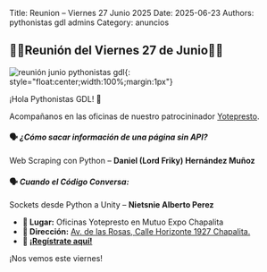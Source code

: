 Title: Reunion – Viernes 27 Junio 2025
Date: 2025-06-23
Authors: pythonistas gdl admins
Category: anuncios

## 🐍🐍Reunión del Viernes 27 de Junio🐍🐍

![reunión junio pythonistas gdl]({static}/images/pythonistas_27_de_junio.png){: style="float:center;width:100%;margin:1px"}

¡Hola Pythonistas GDL! 🐍 

Acompañanos en las oficinas de nuestro patrocininador [Yotepresto](https://www.yotepresto.com/).

#### 🗣️ *¿Cómo sacar información de una página sin API?*  
Web Scraping con Python
– **Daniel (Lord Friky) Hernández Muñoz**

#### 🗣️ *Cuando el Código Conversa:*  
Sockets desde Python a Unity
– **Nietsnie Alberto Perez**

- **📍 Lugar:** Oficinas Yotepresto en Mutuo Expo Chapalita  
- **📌 Dirección:** [Av. de las Rosas, Calle Horizonte 1927 Chapalita.](https://maps.app.goo.gl/sXYnup9SgcvsGuZz9)
- **🔗 [¡Regístrate aquí!](https://eventos.pythonistas-gdl.org/signup/2)**
  

¡Nos vemos este viernes!